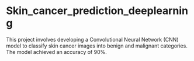 # Skin_cancer_prediction_deeplearning
This project involves developing a Convolutional Neural Network (CNN) model to classify skin cancer images into benign and malignant categories. The model achieved an accuracy of 90%.
